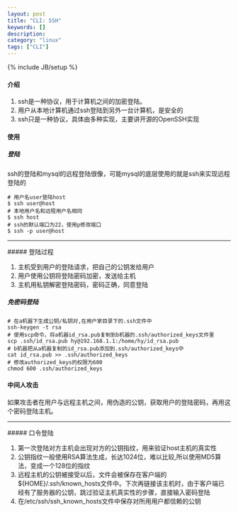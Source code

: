 ```yaml
---
layout: post
title: "CLI: SSH"
keywords: []
description: 
category: "linux"
tags: ["CLI"]
---
```

{% include JB/setup %}


#### 介绍
  

1. ssh是一种协议，用于计算机之间的加密登陆。
2. 用户从本地计算机通过ssh登陆到另外一台计算机，是安全的
3. ssh只是一种协议，具体由多种实现，主要讲开源的OpenSSH实现

#### 使用
  
  
##### 登陆
ssh的登陆和mysql的远程登陆很像，可能mysql的底层使用的就是ssh来实现远程登陆的
```shell
# 用户名user登陆host
$ ssh user@host
# 本地用户名和远程用户名相同
$ ssh host
# ssh的默认端口为22，使用p修改端口
$ ssh -p user@host
```
<hr />
##### 登陆过程
  

1. 主机受到用户的登陆请求，把自己的公钥发给用户
2. 用户使用公钥将登陆密码加密，发送给主机
3. 主机用私钥解密登陆密码，密码正确，同意登陆

##### 免密码登陆
```shell
# 在a机器下生成公钥/私钥对,在用户家目录下的.ssh文件中
ssh-keygen -t rsa
# 使用scp命令，将a机器id_rsa.pub复制到b机器的.ssh/authorized_keys文件里
scp .ssh/id_rsa.pub hy@192.168.1.1:/home/hy/id_rsa.pub
# b机器把从a机器复制的id_rsa.pub添加到.ssh/authorized_keys中
cat id_rsa.pub >> .ssh/authorized_keys
# 修改authorized_keys的权限为600
chmod 600 .ssh/authorized_keys
```
  

#### 中间人攻击
  

如果攻击者在用户与远程主机之间，用伪造的公钥，获取用户的登陆密码，再用这个密码登陆主机。
  
<hr />
##### 口令登陆
  

1. 第一次登陆对方主机会出现对方的公钥指纹，用来验证host主机的真实性
2. 公钥指纹一般使用RSA算法生成，长达1024位，难以比较,所以使用MD5算法，变成一个128位的指纹
3. 远程主机的公钥被接受以后，文件会被保存在客户端的${HOME}/.ssh/known_hosts文件中。下次再链接该主机时，由于客户端已经有了服务器的公钥，跳过验证主机真实性的步骤，直接输入密码登陆
4. 在/etc/ssh/ssh_known_hosts文件中保存对所用用户都信赖的公钥
